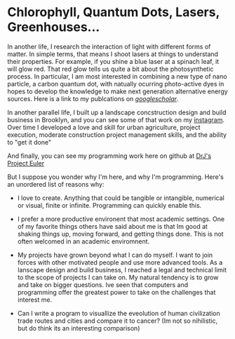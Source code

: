 # Chlorophyll, Quantum Dots, Lasers, Greenhouses...


In another life, I research the interaction of light with different forms of matter.  In simple terms, that means I shoot lasers at things to understand their properties.  For example, if you shine a blue laser at a spinach leaf, it will glow red.  That red glow tells us quite a bit about the photosynthetic process. In particular, I am most interested in combining a new type of nano particle, a carbon quantum dot, with natually ocurring photo-active dyes in hopes to develop the knowledge to make next generation alternative energy sources.  Here is a link to my publcations on  [*googlescholar*](https://scholar.google.com/citations?user=-RageY8AAAAJ&hl=en). 

In another parallel life, I built up a landscape concstruction design and build business in Brooklyn, and you can see some of that work on my [instagram](https://instagram.com/jsgardens). Over time I developed a love and skill for urban agriculture, project execution, moderate construction project management skills, and the ability to "get it done" 

And finally, you can see my programming work here on github at [DrJ's Project Euler](https://github.com/jeffsecor/eulerProject)

But I suppose you wonder why I'm here, and why I'm programming.  Here's an unordered list of reasons why:

* I love to create. Anything that could be tangible or intangible, numerical or visual, finite or infinite.  Programming can quickly enable this.
* I prefer a more productive environent that most academic settings.  One of my favorite things others have said about me is that Im good at shaking things up, moving forward, and getting things done.  This is not often welcomed in an academic enviromnent.  
* My projects have grown beyond what I can do myself.  I want to join forces with other motivated people and use more advanced tools.  As a lanscape design and build business, I reached a legal and technical limit to the scope of projects I can take on.  My natural tendency is to grow and take on bigger questions. Ive seen that computers and programming offer the greatest power to take on the challenges that interest me.  

* Can I write a program to visuallize the eveolution of human civilization trade routes and cities and compare it to cancer? (Im not so nihilistic, but do think its an interesting comparison)


